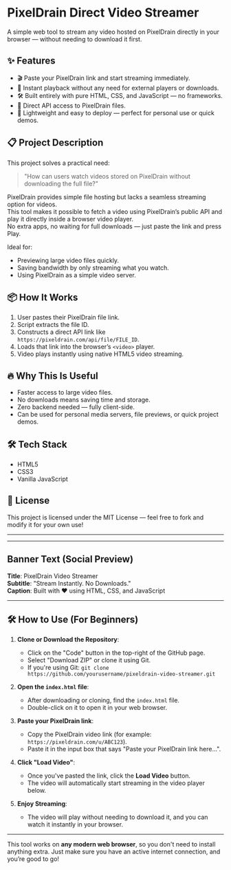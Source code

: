# PixelDrain Direct Video Streamer

A simple web tool to stream any video hosted on PixelDrain directly in your browser — without needing to download it first.

## ✨ Features

- 🎬 Paste your PixelDrain link and start streaming immediately.
- 🚀 Instant playback without any need for external players or downloads.
- 🛠 Built entirely with pure HTML, CSS, and JavaScript — no frameworks.
- 🔗 Direct API access to PixelDrain files.
- 🎯 Lightweight and easy to deploy — perfect for personal use or quick demos.

## 📋 Project Description

This project solves a practical need:
> "How can users watch videos stored on PixelDrain without downloading the full file?"

PixelDrain provides simple file hosting but lacks a seamless streaming option for videos.  
This tool makes it possible to fetch a video using PixelDrain’s public API and play it directly inside a browser video player.  
No extra apps, no waiting for full downloads — just paste the link and press Play.

Ideal for:
- Previewing large video files quickly.
- Saving bandwidth by only streaming what you watch.
- Using PixelDrain as a simple video server.

## 📦 How It Works

1. User pastes their PixelDrain file link.
2. Script extracts the file ID.
3. Constructs a direct API link like `https://pixeldrain.com/api/file/FILE_ID`.
4. Loads that link into the browser’s `<video>` player.
5. Video plays instantly using native HTML5 video streaming.

## 🔥 Why This Is Useful

- Faster access to large video files.
- No downloads means saving time and storage.
- Zero backend needed — fully client-side.
- Can be used for personal media servers, file previews, or quick project demos.

## 🛠 Tech Stack

- HTML5
- CSS3
- Vanilla JavaScript

## 📜 License

This project is licensed under the MIT License — feel free to fork and modify it for your own use!

---


---

## Banner Text (Social Preview)

**Title**: PixelDrain Video Streamer  
**Subtitle**: "Stream Instantly. No Downloads."  
**Caption**: Built with ❤️ using HTML, CSS, and JavaScript

---

## 🛠 How to Use (For Beginners)

1. **Clone or Download the Repository**:
   - Click on the "Code" button in the top-right of the GitHub page.
   - Select "Download ZIP" or clone it using Git.
   - If you're using Git: `git clone https://github.com/yourusername/pixeldrain-video-streamer.git`

2. **Open the `index.html` file**:
   - After downloading or cloning, find the `index.html` file.
   - Double-click on it to open it in your web browser.

3. **Paste your PixelDrain link**:
   - Copy the PixelDrain video link (for example: `https://pixeldrain.com/u/ABC123`).
   - Paste it in the input box that says "Paste your PixelDrain link here...".
   
4. **Click "Load Video"**:
   - Once you've pasted the link, click the **Load Video** button.
   - The video will automatically start streaming in the video player below.

5. **Enjoy Streaming**:
   - The video will play without needing to download it, and you can watch it instantly in your browser.

---

This tool works on **any modern web browser**, so you don't need to install anything extra. Just make sure you have an active internet connection, and you’re good to go!



